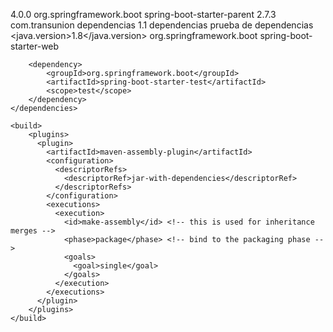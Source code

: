 <?xml version="1.0" encoding="UTF-8"?>
<project xmlns="http://maven.apache.org/POM/4.0.0" xmlns:xsi="http://www.w3.org/2001/XMLSchema-instance"
	xsi:schemaLocation="http://maven.apache.org/POM/4.0.0 https://maven.apache.org/xsd/maven-4.0.0.xsd">
	<modelVersion>4.0.0</modelVersion>
	<parent>
		<groupId>org.springframework.boot</groupId>
		<artifactId>spring-boot-starter-parent</artifactId>
		<version>2.7.3</version>
		<relativePath/> <!-- lookup parent from repository -->
	</parent>
	<groupId>com.transunion</groupId>
	<artifactId>dependencias</artifactId>
	<version>1.1</version>
	<name>dependencias</name>
	<description>prueba de dependencias</description>
	<properties>
		<java.version>1.8</java.version>
	</properties>
	<dependencies>
		<dependency>
			<groupId>org.springframework.boot</groupId>
			<artifactId>spring-boot-starter-web</artifactId>
		</dependency>

		<dependency>
			<groupId>org.springframework.boot</groupId>
			<artifactId>spring-boot-starter-test</artifactId>
			<scope>test</scope>
		</dependency>
	</dependencies>

	<build>
		<plugins>
	      <plugin>
	        <artifactId>maven-assembly-plugin</artifactId>
	        <configuration>
	          <descriptorRefs>
	            <descriptorRef>jar-with-dependencies</descriptorRef>
	          </descriptorRefs>
	        </configuration>
	        <executions>
	          <execution>
	            <id>make-assembly</id> <!-- this is used for inheritance merges -->
	            <phase>package</phase> <!-- bind to the packaging phase -->
	            <goals>
	              <goal>single</goal>
	            </goals>
	          </execution>
	        </executions>
	      </plugin>
		</plugins>
	</build>

</project>
